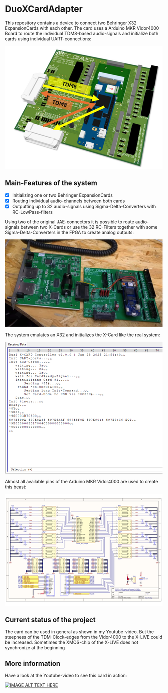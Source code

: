 # DuoXCardAdapter
This repository contains a device to connect two Behringer X32 ExpansionCards with each other. The card uses a Arduino MKR Vidor4000 Board to route the individual TDM8-based audio-signals and initialize both cards using individual UART-connections:

![alt text](Documentation/Card.jpg)

## Main-Features of the system
- [x] Initializing one or two Behringer ExpansionCards
- [x] Routing individual audio-channels between both cards
- [x] Outputting up to 32 audio-signals using Sigma-Delta-Converters with RC-LowPass-filters

Using two of the original JAE-connectors it is possible to route audio-signals between two X-Cards or use the 32 RC-Filters together with some Sigma-Delta-Converters in the FPGA to create analog outputs:

![alt text](Documentation/CardWithXCard.jpg)

The system emulates an X32 and initializes the X-Card like the real system:

![alt text](Documentation/Debuginfos.png)

Almost all available pins of the Arduino MKR Vidor4000 are used to create this beast:

![alt text](Documentation/Schematics.png)

## Current status of the project
The card can be used in general as shown in my Youtube-video. But the steepness of the TDM-Clock-edges from the Vidor4000 to the X-LIVE could be increased. Sometimes the XMOS-chip of the X-LIVE does not synchronize at the beginning

## More information
Have a look at the Youtube-video to see this card in action:

[![IMAGE ALT TEXT HERE](https://img.youtube.com/vi/3Uor9Ot7x9M/0.jpg)](https://www.youtube.com/watch?v=3Uor9Ot7x9M)
